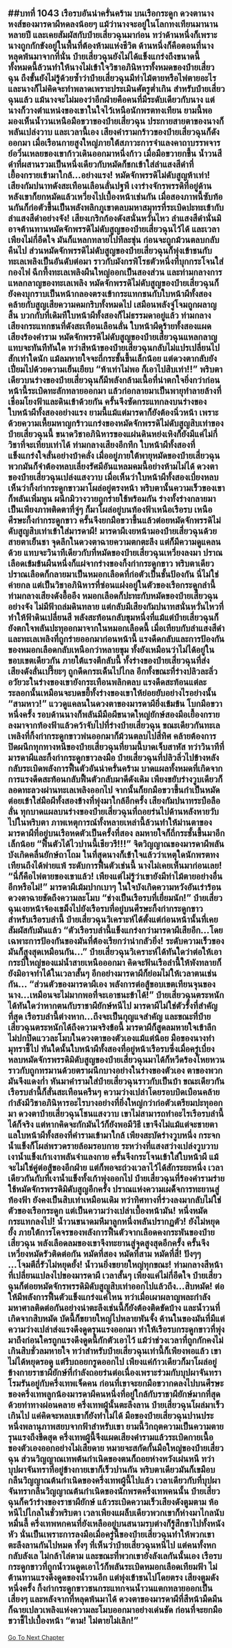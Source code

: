 ##บทที่ 1043 เรือรบอันน่าครั่นคร้าม
บนเรือกระดูก ดวงตานางหงส์ของมารดาผีหดลงน้อยๆ แม้ว่านางจะอยู่ในโลกทงเทียนมานานหลายปี และเคยสัมผัสกับป๋ายเสี่ยวฉุนมาก่อน ทว่าด้านหนึ่งก็เพราะนางถูกกักขังอยู่ในพื้นที่ต้องห้ามแห่งชีวิต ด้านหนึ่งก็คือตอนที่นางหลุดพ้นมาจากที่นั่น ป๋ายเสี่ยวฉุนยังไม่ได้แข็งแกร่งถึงขนาดนี้
ทั้งหมดนี้ล้วนทำให้นางไม่เข้าใจวิชาอภินิหารทั้งหมดของป๋ายเสี่ยวฉุน ถึงขั้นยังไม่รู้ด้วยซ้ำว่าป๋ายเสี่ยวฉุนมีท่าไม้ตายหรือไพ่ตายอะไร และนางก็ไม่คิดจะทำพลาดเพราะประเมินศัตรูต่ำเกิน สำหรับป๋ายเสี่ยวฉุนแล้ว แม้นางจะไม่มองว่าอีกฝ่ายคือคนที่มีระดับเดียวกับนาง แต่นางก็วางตำแหน่งของเขาในใจไว้เหนือนักพรตทงเทียน
ยามนี้พอมองเห็นน้ำวนเหนือมือขวาของป๋ายเสี่ยวฉุน ประกายสายตาของนางก็พลันเปล่งวาบ
และเวลานี้เอง เสียงคำรามกร้าวของป๋ายเสี่ยวฉุนก็ดังออกมา เมื่อเรือนกายสูงใหญ่ภายใต้สภาวะการจำแลงคาถาบรรพจารย์อวิ๋นเหลยของเขาก้าวเดินออกมาหนึ่งก้าว เมื่อมือขวายกขึ้น น้ำวนสีดำที่ผสานรวมเป็นหนึ่งเดียวกับหมัดก็ชกเข้าใส่ลำแสงสีดำที่เยื้องกรายเข้ามาใกล้...อย่างแรง!
หมัดจักพรรดิไม่ดับสูญห้าเท่า!
เสียงกัมปนาทดังสะเทือนเลือนลั่นปฐพี เงาร่างจักรพรรดิที่อยู่ด้านหลังเขาก็ยกหมัดแล้วเหวี่ยงไปเบื้องหน้าเช่นกัน เมื่อสองภาพนี้ซับท้อนกันก็ก่อตัวขึ้นเป็นพลังพลิกภูเขาตลบมหาสมุทรที่ระเบิดปะทะเข้ากับลำแสงสีดำอย่างจัง!
เสียงเกริกก้องดังสนั่นหวั่นไหว ลำแสงสีดำนั่นมิอาจต้านทานหมัดจักพรรดิไม่ดับสูญของป๋ายเสี่ยวฉุนไว้ได้ และเวลาเพียงไม่กี่อึดใจ มันก็แหลกทลายไปทีละชุ่น ก่อนจะถูกม้วนตลบกลับคืนไป ส่วนหมัดจักพรรดิไม่ดับสูญของป๋ายเสี่ยวฉุนก็พุ่งเข้าชนกับทะเลเพลิงเป็นอันดับต่อมา
ราวกับมังกรพิโรธตัวหนึ่งที่บุกกระโจนใส่กองไฟ ฉีกทึ้งทะเลเพลิงผืนใหญ่ออกเป็นสองส่วน และท่ามกลางการแหลกลาญของทะเลเพลิง หมัดจักพรรดิไม่ดับสูญของป๋ายเสี่ยวฉุนก็ยังคงบุกราบเป็นหน้ากลองตรงเข้ากระแทกชนกับใบหน้าผีทั้งสอง
คล้ายกับสูญเสียความคมกริบทั้งหมดไป เสมือนพลังจู่โจมถูกผลาญสิ้น บวกกับที่เดิมทีใบหน้าผีทั้งสองก็ไม่ธรรมดาอยู่แล้ว ท่ามกลางเสียงกระแทกชนที่ดังสะเทือนเลือนลั่น ใบหน้าผีดุร้ายทั้งสองแผดเสียงร้องคำราม หมัดจักพรรดิไม่ดับสูญของป๋ายเสี่ยวฉุนแหลกลาญแทบจะทันทีทันใด
ทว่าสีหน้าของป๋ายเสี่ยวฉุนกลับไม่แปรเปลี่ยนไปสักเท่าใดนัก แม้ลมหายใจจะถี่กระชั้นขึ้นเล็กน้อย แต่ดวงตากลับยังเปี่ยมไปด้วยความเย็นเยียบ
“ห้าเท่าไม่พอ ก็เอาไปสิบเท่า!!”
พริบตาเดียวบนร่างของป๋ายเสี่ยวฉุนก็มีพลังกล้ามเนื้อที่น่าตกใจยิ่งกว่าก่อนหน้านี้ระเบิดทะลักทลายออกมา แล้วก่อกลายมาเป็นพายุทำลายล้างที่เชื่อมโยงฟ้าและดินเข้าด้วยกัน ครั้นจึงซัดกระแทกลงบนร่างของใบหน้าผีทั้งสองอย่างแรง
ยามนี้แม้แต่มารดาก็ยังต้องนิ่วหน้า เพราะด้วยความเหี้ยมหาญกร้าวแกร่งของหมัดจักพรรดิไม่ดับสูญสิบเท่าของป๋ายเสี่ยวฉุนนี้ ขนาดวิชาอภินิหารของแผ่นดินหย่งเหิงก็ยังมีแค่ไม่กี่วิชาที่จะเทียบเท่าได้
ท่ามกลางเสียงอึกทึก ใบหน้าผีทั้งสองที่แข็งแกร่งใจสั่นอย่างบ้าคลั่ง เมื่ออยู่ภายใต้พายุหมัดของป๋ายเสี่ยวฉุน พวกมันก็จำต้องหลบเลี่ยงรัศมีอันแหลมคมนี้อย่างห้ามไม่ได้
ดวงตาของป๋ายเสี่ยวฉุนเปล่งแสงวาบ เมื่อเห็นว่าใบหน้าผีทั้งสองเบี่ยงหลบ เห็นว่ากิ้งก่ากระดูกขาวมาโผล่อยู่ตรงหน้า พริบตานั้นความเร็วของเขาก็พลันเพิ่มพูน ผนึกมิวางวายถูกร่ายใช้พร้อมกัน ร่างทั้งร่างกลายมาเป็นเพียงภาพติดตาที่จู่ๆ ก็มาโผล่อยู่บนท้องฟ้าเหนือเรือรบ เหนือศีรษะกิ้งก่ากระดูกขาว ครั้นจึงยกมือขวาขึ้นแล้วต่อยหมัดจักพรรดิไม่ดับสูญสิบเท่าเข้าใส่มารดาผี!
มารดาผีเงยหน้ามองป๋ายเสี่ยวฉุนด้วยสายตาเย็นชา จุดลึกในดวงตาฉายความตกตะลึง แต่ก็มีความดูแคลนด้วย
แทบจะวินาทีเดียวกับที่หมัดของป๋ายเสี่ยวฉุนเหวี่ยงลงมา ปราณเลือดเข้มข้นผืนหนึ่งก็แผ่จากร่างของกิ้งก่ากระดูกขาว พริบตาเดียวปราณเลือดก็กลายมาเป็นหมอกเลือดที่ก่อตัวเป็นชั้นป้องกัน
นี่ไม่ใช่ค่ายกล แต่เป็นวิชาอภินิหารที่ซ่อนแฝงอยู่ในตัวของเรือกระดูกลำนี้ ท่ามกลางเสียงดังอื้ออึง หมอกเลือดก็ปะทะกับหมัดของป๋ายเสี่ยวฉุนอย่างจัง
ไม่มีฟ้าถล่มดินทลาย แต่กลับมีเสียงกัมปนาทสนั่นหวั่นไหวที่ทำให้ฟ้าดินเปลี่ยนสี พลังสะท้อนกลับขุมหนึ่งที่แม้แต่ป๋ายเสี่ยวฉุนก็ยังตกใจพลันปะทุออกมาจากในหมอกเลือดนี้
เมื่อเทียบกับลำแสงสีดำและทะเลเพลิงที่ถูกร่ายออกมาก่อนหน้านี้ แรงดีดกลับและการป้องกันของหมอกเลือดกลับเหนือกว่าหลายขุม ทั้งยังเหมือนว่าไม่ได้อยู่ในขอบเขตเดียวกัน ภายใต้แรงตีกลับนี้ ทั้งร่างของป๋ายเสี่ยวฉุนที่ส่งเสียงดังลั่นเปรี๊ยะๆ ถูกดีดกระเด็นไปไกล อีกทั้งขณะที่ร่างปลิวละลิ่ว อวัยวะในร่างของเขายังกระเทือนพลิกตลบ แรงดีดสะท้อนแต่ละระลอกนั้นเหมือนจะบดขยี้ทั้งร่างของเขาให้ย่อยยับอย่างไรอย่างนั้น
“สามหาว!” แววดูแคลนในดวงตาของมารดาผียิ่งเข้มข้น โบกมือขวาหนึ่งครั้ง รอบด้านนางก็พลันมีมือผีขนาดใหญ่ยักษ์สองมือเยื้องกรายลงมาจากท้องฟ้าแล้วคว้าจับไปที่ร่างป๋ายเสี่ยวฉุน
ขณะเดียวกันทะเลเพลิงที่กิ้งก่ากระดูกขาวพ่นออกมาก็ม้วนตลบไปสี่ทิศ คล้ายต้องการปิดผนึกทุกทางหนีของป๋ายเสี่ยวฉุนที่ยามนี้บาดเจ็บสาหัส
ทว่าวินาทีที่มารดาผีและกิ้งก่ากระดูกขาวลงมือ ป๋ายเสี่ยวฉุนที่ปลิวลิ่วไปข้างหลังกลับระเบิดพลังการฟื้นตัวอันน่าครั่นคร้าม บาดแผลทั้งหมดที่เกิดจากการแรงดีดสะท้อนกลับฟื้นตัวกลับมาดีดังเดิม เพียงขยับร่างวูบเดียวก็ลอดทะลวงผ่านทะเลเพลิงออกไป จากนั้นก็ยกมือขวาขึ้นกำเป็นหมัดต่อยเข้าใส่มือผีทั้งสองข้างที่พุ่งมาใกล้อีกครั้ง
เสียงกัมปนาทระบือลือลั่น ทุกบาดแผลบนร่างของป๋ายเสี่ยวฉุนที่ถอยร่นไปด้านหลังหายวับไปในพริบตา ภาพเหตุการณ์ทั้งหลายเหล่านี้ล้วนทำให้ม่านตาของมารดาผีที่อยู่บนเรือหดตัวเป็นครั้งที่สอง ลมหายใจก็ถี่กระชั้นขึ้นมาอีกเล็กน้อย
“ฟื้นตัวได้ไวปานนี้เชียวรึ!!!” จิตวิญญาณของมารดาผีพลันบังเกิดคลื่นยักษ์ถาโถม ในที่สุดนางก็เข้าใจแล้วว่าเหตุใดนักพรตทงเทียนถึงได้พ่ายแพ้ ระดับการฟื้นตัวเช่นนี้ นางไม่เคยเห็นมาก่อนเลย!
“นี่ก็คือไพ่ตายของเขาแล้ว! เพียงแต่ไม่รู้ว่าเขายังมีท่าไม้ตายอย่างอื่นอีกหรือไม่!” มารดาผีเม้มปากเบาๆ ในใจบังเกิดความหวังอันเร่าร้อน ดวงตาฉายชัดถึงความละโมบ
“ช่างเป็นเรือรบที่เยี่ยมนัก!” ป๋ายเสี่ยวฉุนเงยหน้าจ้องเขม็งไปยังเรือรบที่อยู่บนศีรษะกิ้งก่ากระดูกขาว สำหรับเรือรบลำนี้ ป๋ายเสี่ยวฉุนวิเคราะห์ได้ตั้งแต่ก่อนหน้านั้นที่เคยสัมผัสกับมันแล้ว
“ตัวเรือรบลำนี้แข็งแกร่งกว่ามารดาผีเสียอีก...โดยเฉพาะการป้องกันของมันที่ต้องเรียกว่าน่ากลัวยิ่ง! ระดับความเร็วของมันก็สูงสุดเหมือนกัน...” ป๋ายเสี่ยวฉุนวิเคราะห์ได้ทันใดว่าต่อให้เอากระบี่ใหญ่ของแม่น้ำสายเหนือออกมา คิดจะฟันเรือลำนี้ให้พังทลายก็ยังมิอาจทำได้ในเวลาสั้นๆ
อีกอย่างมารดาผีก็ย่อมไม่ให้เวลาตนเช่นกัน...
“ส่วนตัวของมารดาผีเอง พลังการต่อสู้ขอบเขตเทียนจุนของนาง...เหมือนจะไม่มากพอที่จะเอาชนะข้าได้!” ป๋ายเสี่ยวฉุนตระหนักได้ทันใดว่าหากตนกับราชาผียักษ์หนีไป มารดาผีไม่ใช่ตัวรั้งที่สำคัญที่สุด เรือรบลำนี้ต่างหาก...ถึงจะเป็นกุญแจสำคัญ
และขณะที่ป๋ายเสี่ยวฉุนตระหนักได้ถึงความจริงข้อนี้ มารดาผีก็สูดลมหายใจเข้าลึก ไม่ปกปิดแววละโมบในดวงตาของตัวเองแม้แต่น้อย มือของนางทำมุทราชี้ไป ทันใดนั้นใบหน้าผีทั้งสองที่อยู่หน้าเรือรบซึ่งเมื่อครู่เบี่ยงหลบหมัดจักรพรรดิมิดับสูญของป๋ายเสี่ยวฉุนมาได้ก็หวีดร้องโหยหวน ราวกับถูกทรมานด้วยตราผนึกบางอย่างในร่างของตัวเอง ตาของพวกมันจึงแดงก่ำ หันมาคำรามใส่ป๋ายเสี่ยวฉุนราวกับเป็นบ้า
ขณะเดียวกันเรือรบลำนี้ก็สั่นสะเทือนครืนๆ ความว่างเปล่าโดยรอบบิดเบือนคล้ายกำลังมีวิชาอภินิหารอะไรบางอย่างที่ยิ่งใหญ่กว่าก่อตัวเตรียมปะทุออกมา
ดวงตาป๋ายเสี่ยวฉุนโชนแสงวาบ เขาไม่สามารถทำอะไรเรือรบลำนี้ได้ก็จริง แต่หากคิดจะกักมันไว้ก็ยังพอมีวิธี เขาจึงไม่แม้แต่จะชายตาแลใบหน้าผีทั้งสองที่คำรามเข้ามาใกล้ เพียงสะบัดร่างวูบหนึ่ง กระจกน้ำแข็งก็โผล่พรวดรายล้อมรอบกาย ระหว่างที่แสงสว่างเปล่งวูบวาบ เงาน้ำแข็งเก้าเงาพลันจำแลงกาย ครั้นจึงกระโจนเข้าใส่ใบหน้าผี แม้จะไม่ใช่คู่ต่อสู้ของอีกฝ่าย แต่ก็พอจะถ่วงเวลาไว้ได้สักระยะหนึ่ง
เวลาเดียวกันกับที่เงาน้ำแข็งทั้งเก้าพุ่งออกไป ป๋ายเสี่ยวฉุนที่ร้องคำรามร่ายใช้หมัดจักรพรรดิมิดับสูญอีกครั้ง ปราณแห่งความเผด็จการทะยานสู่ท้องฟ้า ยังคงเป็นสิบเท่าเหมือนเดิม ทว่าทิศทางที่ร่วงลงมากลับไม่ใช่ตัวของเรือกระดูก แต่เป็นความว่างเปล่าเบื้องหน้ามัน!
หนึ่งหมัด กระแทกลงไป!
น้ำวนขนาดมหึมาลูกหนึ่งพลันปรากฏตัว!
ยังไม่หยุดยั้ง ภายใต้การโคจรของพลังการฟื้นตัวจากเลือดคงกระพันของป๋ายเสี่ยวฉุน พลังเลือดลมของเขาจึงทะยานสู่จุดสูงสุดอีกครั้ง ครั้นจึงเหวี่ยงหมัดรัวติดต่อกัน หมัดที่สอง หมัดที่สาม หมัดที่สี่!
ปังๆๆ ...โจมตีถี่รัวไม่หยุดยั้ง!
น้ำวนยิ่งขยายใหญ่ทุกขณะ!
ท่ามกลางสีหน้าที่เปลี่ยนแปลงไปของมารดาผี เวลาสั้นๆ เพียงแค่ไม่กี่อึดใจ ป๋ายเสี่ยวฉุนก็ต่อยหมัดจักรพรรดิมิดับสูญสิบเท่าออกไปแล้วถึง...สิบหมัด!
ต่อให้มีพลังการฟื้นตัวแข็งแกร่งแค่ไหน ทว่าเมื่อเผาผลาญพละกำลังมหาศาลติดต่อกันอย่างน่าตะลึงเช่นนี้ก็ยังต้องติดขัดบ้าง และน้ำวนที่เกิดจากสิบหมัด บัดนี้ก็ขยายใหญ่ไปหลายพันจั้ง ด้านในของมันที่มีแต่ความว่างเปล่าส่งแรงดึงดูดรุนแรงออกมา ทำให้เรือรบกระดูกขาวที่พุ่งมาถึงก่อนใครถูกแรงดึงดูดนี้กักตัวเอาไว้
แม้ว่าช่วงเวลาที่ถูกกักคงไม่เกินสิบชั่วลมหายใจ ทว่าสำหรับป๋ายเสี่ยวฉุนเท่านี้ก็เพียงพอแล้ว เขาไม่ได้หยุดรอดู แต่รีบถอยกรูดออกไป เพียงแค่ก้าวเดียวก็มาโผล่อยู่ข้างกายราชาผียักษ์ที่กำลังถอยร่นต่อเนื่องเพราะร่วมกับบุปผาจันทราโรมรันอยู่กับครึ่งเทพเจ็ดคน ก่อนที่เขาจะยกมือขวากดลงไปบนศีรษะของครึ่งเทพลูกน้องมารดาผีคนหนึ่งที่อยู่ใกล้กับราชาผียักษ์มากที่สุดด้วยท่าทางผ่อนคลาย
ครึ่งเทพผู้นั้นตะลึงลาน ป๋ายเสี่ยวฉุนโผล่มาเร็วเกินไป แค่คิดจะหลบเขาก็ยังทำไม่ได้ มือของป๋ายเสี่ยวฉุนปานประหนึ่งพลานุภาพสยบจากฟ้าสำหรับเขา ยามนี้วิกฤตความเป็นความตายรุนแรงถึงขีดสุด ครึ่งเทพผู้นี้จึงแผดเสียงคำรามแล้วระเบิดกายเนื้อของตัวเองออกอย่างไม่เสียดาย หมายจะสกัดกั้นมือใหญ่ของป๋ายเสี่ยวฉุน ส่วนวิญญาณเทพต้นกำเนิดของตนก็ถอยห่างหวังเผ่นหนี
ทว่าบุปผาจันทราที่อยู่ข้างกายเขาก็เร็วปานกัน พริบตาเดียวมันก็เขมือบกลืนวิญญาณต้นกำเนิดของครึ่งเทพผู้นี้ไปแล้ว
เวลาเดียวกับที่บุปผาจันทรากลืนวิญญาณต้นกำเนิดของนักพรตครึ่งเทพคนนั้น ป๋ายเสี่ยวฉุนก็คว้าร่างของราชาผียักษ์ แล้วระเบิดความเร็วเสียงดังตูมตาม ห้อหนีไปไกลในชั่วพริบตา
เวลาเพียงแผล็บเดียวพวกเขาก็ห่างมาไกลนับหมื่นลี้ ครึ่งเทพหกคนที่ยังเหลืออยู่บนสนามรบต่างก็รู้สึกชาไปทั้งหนังหัว นั่นเป็นเพราะการลงมือเมื่อครู่นี้ของป๋ายเสี่ยวฉุนทำให้พวกเขาตะลึงลานกันไปหมด ทั้งๆ ที่เห็นว่าป๋ายเสี่ยวฉุนหนีไป แต่คนทั้งหกกลับลังเล ไม่กล้าไล่ตาม
และขณะที่พวกเขายังลังเลกันนั้นเอง เรือรบกระดูกขาวที่ถูกน้ำวนดูดเอาไว้ก็พลันระเบิดหมอกเลือดเทียมฟ้า ไม่ต้านทานแรงดึงดูดของน้ำวนอีก แต่พุ่งเข้าชนไปโดยตรง
เสียงตูมดังหนึ่งครั้ง กิ้งก่ากระดูกขาวชนกระแทกจนน้ำวนแตกทลายออกเป็นเสี่ยงๆ และหลังจากที่หลุดพ้นมาได้ ดวงตาของมารดาผีที่สีหน้ามืดมึนก็ฉายเปลวเพลิงแห่งความละโมบออกมาอย่างเด่นชัด ก่อนที่จะยกมือขวาชี้ไปเบื้องหน้า
“ตาม! ไม่ตายไม่เลิก!”
------


[Go To Next Chapter]( ./16.md)